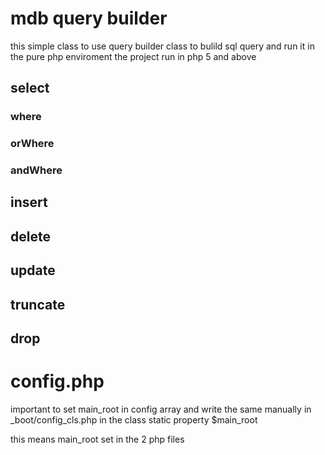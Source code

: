 # mdb query builder

this simple class to use query builder class to bulild sql query and run it
in the pure php enviroment
the project run in php 5 and above

## select

### where

### orWhere

### andWhere

## insert

## delete

## update

## truncate

## drop

# config.php

important to set main_root in config array and write the same manually in _boot/config_cls.php in the class static property $main_root

this means main_root set in the 2 php files 




